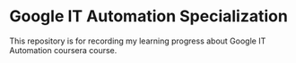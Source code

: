 # Google IT Automation Specialization
This repository is for recording my learning progress about Google IT Automation coursera course.
